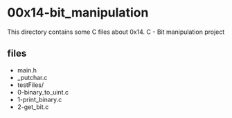 # 00x14-bit_manipulation

This directory contains some C files about 0x14. C - Bit manipulation project

## files

* main.h
* \_putchar.c
* testFiles/
* 0-binary_to_uint.c
* 1-print_binary.c
* 2-get_bit.c
